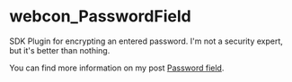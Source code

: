 # webcon_PasswordField
SDK Plugin for encrypting an entered password. I'm not a security expert, but it's better than nothing.

You can find more information on my post [Password field](https://daniels-notes.de/posts/2023/password-field).